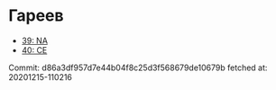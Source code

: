 # Гареев
- [39: NA](39.md)
- [40: CE](40.md)

Commit: d86a3df957d7e44b04f8c25d3f568679de10679b
 fetched at: 20201215-110216
